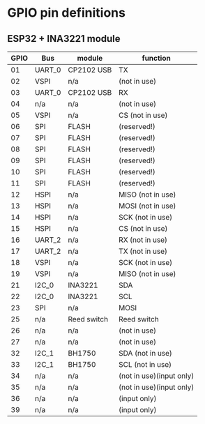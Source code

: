 # GPIO pin definitions

## ESP32 + INA3221 module

|GPIO|Bus|module|function|
|----|---|------|--------|
|01|UART_0|CP2102 USB|TX|
|02|VSPI|n/a|(not in use)|
|03|UART_0|CP2102 USB|RX|
|04|n/a|n/a|(not in use)|
|05|VSPI|n/a|CS (not in use)|
|06|SPI|FLASH|(reserved!)|
|07|SPI|FLASH|(reserved!)|
|08|SPI|FLASH|(reserved!)|
|09|SPI|FLASH|(reserved!)|
|10|SPI|FLASH|(reserved!)|
|11|SPI|FLASH|(reserved!)|
|12|HSPI|n/a|MISO (not in use)|
|13|HSPI|n/a|MOSI (not in use)|
|14|HSPI|n/a|SCK (not in use)|
|15|HSPI|n/a|CS (not in use)|
|16|UART_2|n/a|RX (not in use)|
|17|UART_2|n/a|TX (not in use)|
|18|VSPI|n/a|SCK (not in use)|
|19|VSPI|n/a|MISO (not in use)|
|21|I2C_0|INA3221|SDA|
|22|I2C_0|INA3221|SCL|
|23|SPI|n/a|MOSI|
|25|n/a|Reed switch|Reed switch|
|26|n/a|n/a|(not in use)|
|27|n/a|n/a|(not in use)|
|32|I2C_1|BH1750|SDA (not in use)|
|33|I2C_1|BH1750|SCL (not in use)|
|34|n/a|n/a|(not in use)(input only)|
|35|n/a|n/a|(not in use)(input only)|
|36|n/a|n/a|(input only)|
|39|n/a|n/a|(input only)|
